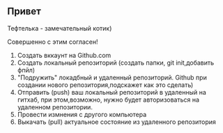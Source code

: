 ## Привет

Тефтелька - замечательный котик)

Совершенно с этим согласен!

1. Создать вккаунт на Github.com
2. Создать локальный репозиторий (создать папки, git init,добавить фпйл)
3. "Подружить" локадбный и удаленный репозиторий. Github при создании нового репозитория,подскажет как это сделать)
4. Отправить (push) ваш локальный репозиторий в удаленный на гитхаб, при этом,возможно, нужно будет авторизоваться на удаленном репозитории.
5. Провести измнения с другого компьютера
6. Выкачать (pull) актуальное состояние из удаленного репозитория